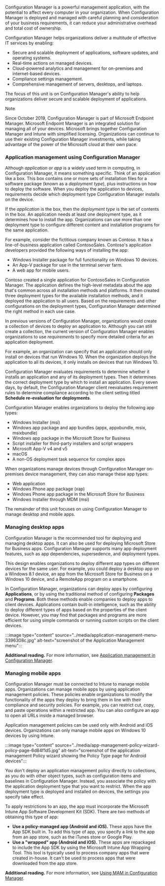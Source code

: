 Configuration Manager is a powerful management application, with the potential to affect every computer in your organization. When Configuration Manager is deployed and managed with careful planning and consideration of your business requirements, it can reduce your administrative overhead and total cost of ownership.

Configuration Manager helps organizations deliver a multitude of effective IT services by enabling:

 -  Secure and scalable deployment of applications, software updates, and operating systems.
 -  Real-time actions on managed devices.
 -  Cloud-powered analytics and management for on-premises and internet-based devices.
 -  Compliance settings management.
 -  Comprehensive management of servers, desktops, and laptops.

The focus of this unit is on Configuration Manager's ability to help organizations deliver secure and scalable deployment of applications.

> [!NOTE]
> Since October 2019, Configuration Manager is part of Microsoft Endpoint Manager. Microsoft Endpoint Manager is an integrated solution for managing all of your devices. Microsoft brings together Configuration Manager and Intune with simplified licensing. Organizations can continue to use their existing Configuration Manager investments, while taking advantage of the power of the Microsoft cloud at their own pace.

### Application management using Configuration Manager

Although *application* or *app* is a widely used term in computing, in Configuration Manager, it means something specific. Think of an application like a box. This box contains one or more sets of installation files for a software package (known as a *deployment type*), plus instructions on how to deploy the software. When you deploy the application to devices, requirements decide which deployment type Configuration Manager installs on the device.

If the *application* is the box, then the *deployment type* is the set of contents in the box. An application needs at least one deployment type, as it determines how to install the app. Organizations can use more than one deployment type to configure different content and installation programs for the same application.

For example, consider the fictitious company known as Contoso. It has a line-of-business application called ContosoSales. Contoso's application developers provided the following ways of installing the app:

 -  Windows Installer package for full functionality on Windows 10 devices.
 -  An App-V package for use in the terminal server farm.
 -  A web app for mobile users.

Contoso created a single application for ContosoSales in Configuration Manager. The application defines the high-level metadata about the app that's common across all installation methods and platforms. It then created three deployment types for the available installation methods, and it deployed the application to all users. Based on the requirements and other configurations on the deployment types, Configuration Manager determined the right method in each use case.

In previous versions of Configuration Manager, organizations would create a collection of devices to deploy an application to. Although you can still create a collection, the current version of Configuration Manager enables organizations to use *requirements* to specify more detailed criteria for an application deployment.

For example, an organization can specify that an application should only install on devices that run Windows 10. When the organization deploys the application to all its devices, it only installs on devices that run Windows 10.

Configuration Manager evaluates requirements to determine whether it installs an application and any of its deployment types. Then it determines the correct deployment type by which to install an application. Every seven days, by default, the Configuration Manager client reevaluates requirement rules to determine compliance according to the client setting titled **Schedule re-evaluation for deployments**.

Configuration Manager enables organizations to deploy the following app types:

 -  Windows Installer (msi)<br>
 -  Windows app package and app bundles (appx, appxbundle, msix, msixbundle)<br>
 -  Windows app package in the Microsoft Store for Business<br>
 -  Script installer for third-party installers and script wrappers<br>
 -  Microsoft App-V v4 and v5<br>
 -  macOS<br>
 -  A non-OS deployment task sequence for complex apps<br>

When organizations manage devices through Configuration Manager on-premises device management, they can also manage these app types:

 -  Web application
 -  Windows Phone app package (xap)<br>
 -  Windows Phone app package in the Microsoft Store for Business<br>
 -  Windows Installer through MDM (msi)

The remainder of this unit focuses on using Configuration Manager to manage desktop and mobile apps.

### Managing desktop apps

Configuration Manager is the recommended tool for deploying and managing desktop apps. It can also be used for deploying Microsoft Store for Business apps. Configuration Manager supports many app deployment features, such as app dependencies, supersedence, and deployment types.

This design enables organizations to deploy different app types on different devices for the same user. For example, you could deploy a desktop app on a Windows 8.1 device, an app from the Microsoft Store for Business on a Windows 10 device, and a RemoteApp program on a smartphone.

In Configuration Manager, organizations can deploy apps by configuring **Applications**, or by using the traditional method of configuring **Packages** and **Programs**. Both these methods enable companies to deploy apps to client devices. Applications contain built-in intelligence, such as the ability to deploy different types of apps based on the properties of the client device. However, you may find that packages and programs are more efficient for using simple commands or running custom scripts on the client devices.

:::image type="content" source="../media/application-management-menu-3396308c.jpg" alt-text="screenshot of the Application Management menu":::


**Additional reading.** For more information, see [Application management in Configuration Manager](/sccm/apps/understand/introduction-to-application-management).

### Managing mobile apps

Configuration Manager must be connected to Intune to manage mobile apps. Organizations can manage mobile apps by using application management policies. These policies enable organizations to modify the functionality of the apps they deploy to bring them in line with their compliance and security policies. For example, you can restrict cut, copy, and paste operations within a restricted app. You can also configure an app to open all URLs inside a managed browser.

Application management policies can be used only with Android and iOS devices. Organizations can only manage mobile apps on Windows 10 devices by using Intune.

:::image type="content" source="../media/app-management-policy-wizard-policy-page-6d84f1d5.jpg" alt-text="screenshot of the application management Policy wizard showing the Policy Type page for Android devices":::


You don't deploy an application management policy directly to collections, as you do with other object types, such as configuration items and baselines in Configuration Manager. Instead, you associate the policy with the application deployment type that you want to restrict. When the app deployment type is deployed and installed on devices, the settings you specify take effect.

To apply restrictions to an app, the app must incorporate the Microsoft Intune App Software Development Kit (SDK). There are two methods of obtaining this type of app:

 -  **Use a policy-managed app (Android and iOS).** These apps have the App SDK built in. To add this type of app, you specify a link to the app from an app store, such as the iTunes store or Google Play.
 -  **Use a "wrapped" app (Android and iOS).** These apps are repackaged to include the App SDK by using the Microsoft Intune App Wrapping Tool. This tool is typically used to process company apps that were created in-house. It can't be used to process apps that were downloaded from the app store.

**Additional reading.** For more information, see [Using MAM in Configuration Manager](/sccm/mdm/deploy-use/protect-apps-using-mam-policies).
